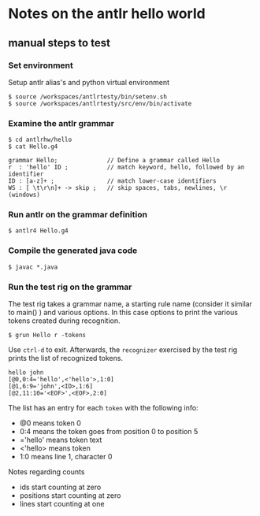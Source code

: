 # Notes on the antlr hello world


## manual steps to test

### Set environment

Setup antlr alias's and python virtual environment

```
$ source /workspaces/antlrtesty/bin/setenv.sh
$ source /workspaces/antlrtesty/src/env/bin/activate
```

### Examine the antlr grammar

```
$ cd antlrhw/hello
$ cat Hello.g4
```

```
grammar Hello;              // Define a grammar called Hello
r  : 'hello' ID ;           // match keyword, hello, followed by an identifier
ID : [a-z]+ ;               // match lower-case identifiers
WS : [ \t\r\n]+ -> skip ;   // skip spaces, tabs, newlines, \r (windows) 
```


### Run antlr on the grammar definition 

```
$ antlr4 Hello.g4
```

### Compile the generated java code

```
$ javac *.java
```

### Run the test rig on the grammar

The test rig takes a grammar name, a starting rule name (consider it similar to main() ) and various options.  In this
case options to print the various tokens created during recognition.


```
$ grun Hello r -tokens
```

Use `ctrl-d` to exit.  Afterwards, the `recognizer` exercised by the test rig
prints the list of recognized tokens.

```
hello john
[@0,0:4='hello',<'hello'>,1:0]
[@1,6:9='john',<ID>,1:6]
[@2,11:10='<EOF>',<EOF>,2:0]
```


The list has an entry for each `token` with the following info:

* @0 means token 0
* 0:4 means the token goes from position 0 to position 5
* ='hello' means token text
* <'hello> means token 
* 1:0 means line 1, character 0

Notes regarding counts

* ids start counting at zero
* positions start counting at zero
* lines start counting at one